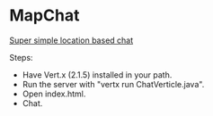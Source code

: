# MapChat
[Super simple location based chat](http://idoco.github.io/map-chat)

Steps:
- Have Vert.x (2.1.5) installed in your path.
- Run the server with "vertx run ChatVerticle.java".
- Open index.html.
- Chat.
